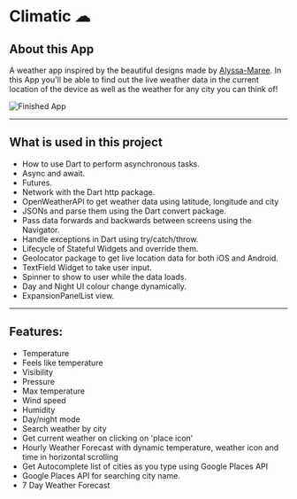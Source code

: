# Climatic ☁


## About this App

A weather app inspired by the beautiful designs made by [Alyssa-Maree](https://dribbble.com/shots/4531602-Weather-App-Concept). In this App you'll be able to find out the live weather data in the current location of the device as well as the weather for any city you can think of!

![Finished App](https://cdn.discordapp.com/attachments/570925361576149001/746728236435636314/20200822_192102.gif)

---

## What is used in this project

- How to use Dart to perform asynchronous tasks.
- Async and await.
- Futures.
- Network with the Dart http package.
- OpenWeatherAPI to get weather data using latitude, longitude and city
- JSONs and parse them using the Dart convert package.
- Pass data forwards and backwards between screens using the Navigator.
- Handle exceptions in Dart using try/catch/throw.
- Lifecycle of Stateful Widgets and override them.
- Geolocator package to get live location data for both iOS and Android.
- TextField Widget to take user input.
- Spinner to show to user while the data loads.
- Day and Night UI colour change dynamically.
- ExpansionPanelList view.

---

## Features:

- Temperature
- Feels like temperature
- Visibility
- Pressure
- Max temperature
- Wind speed
- Humidity
- Day/night mode
- Search weather by city
- Get current weather on clicking on 'place icon'
- Hourly Weather Forecast with dynamic temperature, weather icon and time in horizontal scrolling
- Get Autocomplete list of cities as you type using Google Places API
- Google Places API for searching city name.
- 7 Day Weather Forecast
